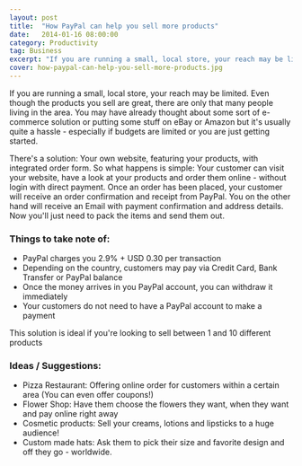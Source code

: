 ```yaml
---
layout: post
title:  "How PayPal can help you sell more products"
date:   2014-01-16 08:00:00
category: Productivity
tag: Business
excerpt: "If you are running a small, local store, your reach may be limited. Even though the products you sell are great, there are only that many people living in the area."
cover: how-paypal-can-help-you-sell-more-products.jpg
---
```


If you are running a small, local store, your reach may be limited. Even though the products you sell are great, there are only that many people living in the area. You may have already thought about some sort of e-commerce solution or putting some stuff on eBay or Amazon but it's usually quite a hassle - especially if budgets are limited or you are just getting started.

There's a solution: Your own website, featuring your products, with integrated order form. So what happens is simple: Your customer can visit your website, have a look at your products and order them online - without login with direct payment. Once an order has been placed, your customer will receive an order confirmation and receipt from PayPal. You on the other hand will receive an Email with payment confirmation and address details. Now you'll just need to pack the items and send them out.

### Things to take note of:

- PayPal charges you 2.9% + USD 0.30 per transaction
- Depending on the country, customers may pay via Credit Card, Bank Transfer or PayPal balance
- Once the money arrives in you PayPal account, you can withdraw it immediately
- Your customers do not need to have a PayPal account to make a payment

This solution is ideal if you're looking to sell between 1 and 10 different products

### Ideas / Suggestions:

- Pizza Restaurant: Offering online order for customers within a certain area (You can even offer coupons!)
- Flower Shop: Have them choose the flowers they want, when they want and pay online right away
- Cosmetic products: Sell your creams, lotions and lipsticks to a huge audience!
- Custom made hats: Ask them to pick their size and favorite design and off they go - worldwide.
